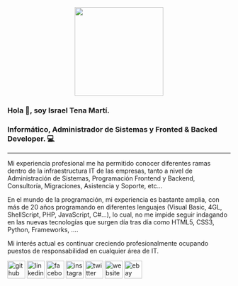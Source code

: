 <div id="header" align="center">
  <img src="https://itmsolucions.es/israeltenamarti/img/perfil.png" width="200"/>
</div>

### Hola 👋, soy Israel Tena Martí.
### Informático, Administrador de Sistemas y Fronted & Backed Developer. 💻

---

Mi experiencia profesional me ha permitido conocer diferentes ramas dentro de la infraestructura IT de las empresas, tanto a nivel de Administración de Sistemas, Programación Frontend y Backend, Consultoría, Migraciones, Asistencia y Soporte, etc…

En el mundo de la programación, mi experiencia es bastante amplia, con más de 20 años programando en diferentes lenguajes (Visual Basic, 4GL, ShellScript, PHP, JavaScript, C#...), lo cual, no me impide seguir indagando en las nuevas tecnologías que surgen día tras día como HTML5, CSS3, Python, Frameworks, ....

Mi interés actual es continuar creciendo profesionalmente ocupando puestos de responsabilidad en cualquier área de IT.

<div class="home__social">
                    <a href="https://www.linkedin.com/in/israeltenamarti/" target='_blank' rel='noopener noreferrer' class="home__social-icon"  title='LinkedIn de Israel Tena Marti'><i class='bx bxl-linkedin'></i></a>
                    <a href="https://twitter.com/IsraelTenaMarti" target='_blank' rel='noopener noreferrer' class="home__social-icon"  title='Twitter de Israel Tena Marti'><i class='bx bxl-twitter' ></i></a>
                    <a href="https://github.com/israeltenamarti" target='_blank' rel='noopener noreferrer' class="home__social-icon"  title='Github de Israel Tena Marti'><i class='bx bxl-github' ></i></a>
                    <a href="https://www.facebook.com/IsraelTenaMarti" target='_blank' rel='noopener noreferrer' class="home__social-icon"  title='Facebook de Israel Tena Marti'><i class='bx bxl-facebook'></i></a>
                    <a href="https://www.instagram.com/israeltenamarti" target='_blank' rel='noopener noreferrer' class="home__social-icon"  title='Instagram de Israel Tena Marti'><i class='bx bxl-instagram'></i></a>  
                    <a href="mailto:itmpc@hotmail.com" target='_blank' rel='noopener noreferrer' class="home__social-icon" title='Enviar E-mail a Israel Tena Marti'><i class='bx bx-mail-send'></i></a>
    	            <a href='sms://+34676922234?body=Hola%20Israel Tena!%20' target='_blank' rel='noopener noreferrer' class="home__social-icon" title='Enviar SMS a Israel Tena Marti'><i class='bx bx-mobile'></i></a>
		    <a href='https://wa.me/+34676922234' target='_blank' rel='noopener noreferrer' class="home__social-icon" title='Enviar Whatsapp a Israel Tena Marti'><i class='bx bxl-whatsapp' ></i></a>
</div>

[<img src='https://cdn.jsdelivr.net/npm/simple-icons@3.0.1/icons/github.svg' alt='github' height='40'>](https://github.com/https://github.com/israeltenamarti)  [<img src='https://cdn.jsdelivr.net/npm/simple-icons@3.0.1/icons/linkedin.svg' alt='linkedin' height='40'>](https://www.linkedin.com/in/https://www.linkedin.com/in/israeltenamarti/)  [<img src='https://cdn.jsdelivr.net/npm/simple-icons@3.0.1/icons/facebook.svg' alt='facebook' height='40'>](https://www.facebook.com/https://www.facebook.com/IsraelTenaMarti)  [<img src='https://cdn.jsdelivr.net/npm/simple-icons@3.0.1/icons/instagram.svg' alt='instagram' height='40'>](https://www.instagram.com/https://www.instagram.com/israeltenamarti/)  [<img src='https://cdn.jsdelivr.net/npm/simple-icons@3.0.1/icons/twitter.svg' alt='twitter' height='40'>](https://twitter.com/@IsraelTenaMarti)  [<img src='https://cdn.jsdelivr.net/npm/simple-icons@3.0.1/icons/icloud.svg' alt='website' height='40'>](https://itmsolucions.es/israeltenamarti)  [<img src='https://cdn.jsdelivr.net/npm/simple-icons@3.0.1/icons/mail-dot-ru.svg' alt='ebay' height='40'>](itmpc@hotmail.com) 

